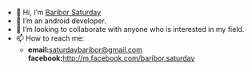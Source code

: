 - 👋 Hi, I’m <a href="https://linkedin.com/in/baribor-saturday">Baribor Saturday</a>
- 👀 I’m an android developer. 
- 💞️ I’m looking to collaborate with anyone who is interested in my field.
- 📫 How to reach me: <ul><li><b>email:</b>saturdaybaribor@gmail.com</li><b>facebook:</b>http://m.facebook.com/baribor.saturday</li></ul>
